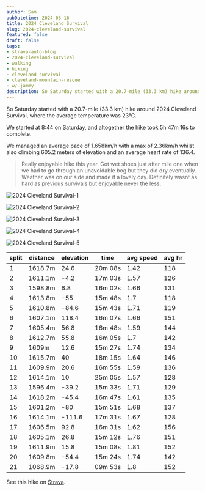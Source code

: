 ```yaml
---
author: Sam
pubDatetime: 2024-03-16
title: 2024 Cleveland Survival
slug: 2024-cleveland-survival
featured: false
draft: false
tags:
- strava-auto-blog
- 2024-cleveland-survival
- walking
- hiking
- cleveland-survival
- cleveland-mountain-rescue
- w/-jammy
description: So Saturday started with a 20.7-mile (33.3 km) hike around 2024 Cleveland Survival, where the average temperature was 23℃..
---
```

So Saturday started with a 20.7-mile (33.3 km) hike around 2024 Cleveland Survival, where the average temperature was 23℃.

We started at 8:44 on Saturday, and altogether the hike took 5h 47m 16s to complete.

We managed an average pace of 1.658km/h with a max of 2.36km/h whilst also climbing 605.2 meters of elevation and an average heart rate of 136.4.

> Really enjoyable hike this year. Got wet shoes just after mile one when we had to go through an unavoidable bog but they did dry eventually. Weather was on our side and made it a lovely day. Definitely wasnt as hard as previous survivals but enjoyable never the less.

![2024 Cleveland Survival-1](https://dgtzuqphqg23d.cloudfront.net/CcknmUI5Tjf9iKPTjlS-8O-SRg8bQEJ0ZdwmwXCtiQk-1024x768.jpg)

![2024 Cleveland Survival-2](https://dgtzuqphqg23d.cloudfront.net/BZ109szmBbwntnPw1KMLyAWkDWiCDC4RqPSs7DimPfU-768x1024.jpg)

![2024 Cleveland Survival-3](https://dgtzuqphqg23d.cloudfront.net/0e0TpkVSJymcfWYvuFTTidiEwpzLjJW9yv0Ti8Ao7T4-768x1024.jpg)

![2024 Cleveland Survival-4](https://dgtzuqphqg23d.cloudfront.net/tcUQhvCtcms_ZKA5BUnqaR-86oIfxgG3ZGlyuoPrGGA-1024x768.jpg)

![2024 Cleveland Survival-5](https://dgtzuqphqg23d.cloudfront.net/C3xWnTI6r61ktIGSd8jOPe07qWwiMGsE7IPvAdX_XU4-1024x768.jpg)

| split | distance | elevation | time | avg speed | avg hr |
| --- | --- | --- | --- | --- | --- |
| 1 | 1618.7m | 24.6 | 20m 08s | 1.42 | 118 |
| 2 | 1611.1m | -4.2 | 17m 03s | 1.57 | 126 |
| 3 | 1598.8m | 6.8 | 16m 02s | 1.66 | 131 |
| 4 | 1613.8m | -55 | 15m 48s | 1.7 | 118 |
| 5 | 1610.8m | -84.6 | 15m 43s | 1.71 | 119 |
| 6 | 1607.1m | 118.4 | 16m 07s | 1.66 | 151 |
| 7 | 1605.4m | 56.8 | 16m 48s | 1.59 | 144 |
| 8 | 1612.7m | 55.8 | 16m 05s | 1.7 | 142 |
| 9 | 1609m | 12.6 | 15m 27s | 1.74 | 134 |
| 10 | 1615.7m | 40 | 18m 15s | 1.64 | 146 |
| 11 | 1609.9m | 20.6 | 16m 55s | 1.59 | 136 |
| 12 | 1614.1m | 10 | 25m 05s | 1.57 | 128 |
| 13 | 1596.4m | -39.2 | 15m 33s | 1.71 | 129 |
| 14 | 1618.2m | -45.4 | 16m 47s | 1.61 | 135 |
| 15 | 1601.2m | -80 | 15m 51s | 1.68 | 137 |
| 16 | 1614.1m | -111.6 | 17m 31s | 1.67 | 128 |
| 17 | 1606.5m | 92.8 | 16m 31s | 1.62 | 156 |
| 18 | 1605.1m | 26.8 | 15m 12s | 1.76 | 151 |
| 19 | 1611.9m | 15.8 | 15m 08s | 1.81 | 152 |
| 20 | 1609.8m | -54.4 | 15m 24s | 1.74 | 142 |
| 21 | 1068.9m | -17.8 | 09m 53s | 1.8 | 152 |

See this hike on [Strava](https://strava.com/activities/10972055612?ref=from_blog).
